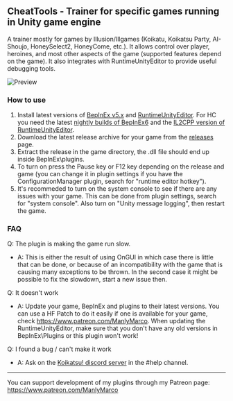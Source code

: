 ## CheatTools - Trainer for specific games running in Unity game engine
A trainer mostly for games by Illusion/Illgames (Koikatu, Koikatsu Party, AI-Shoujo, HoneySelect2, HoneyCome, etc.). It allows control over player, heroines, and most other aspects of the game (supported features depend on the game). It also integrates with RuntimeUnityEditor to provide useful debugging tools.

![Preview](https://user-images.githubusercontent.com/39247311/55248769-c359a380-524a-11e9-86cb-2a3fdb48abe8.PNG)

### How to use
1. Install latest versions of [BepInEx v5.x](https://github.com/BepInEx/BepInEx/releases) and [RuntimeUnityEditor](https://github.com/ManlyMarco/RuntimeUnityEditor/releases). For HC you need the latest [nightly builds of BepInEx6](https://builds.bepinex.dev/projects/bepinex_be) and the [IL2CPP version of RuntimeUnityEditor](https://github.com/ManlyMarco/RuntimeUnityEditor/releases/tag/v5.2.1_IL2CPP).
2. Download the latest release archive for your game from the [releases](https://github.com/ManlyMarco/IllusionCheatTools/releases) page.
3. Extract the release in the game directory, the .dll file should end up inside BepInEx\plugins.
4. To turn on press the Pause key or F12 key depending on the release and game (you can change it in plugin settings if you have the ConfigurationManager plugin, search for "runtime editor hotkey").
5. It's recommeded to turn on the system console to see if there are any issues with your game. This can be done from plugin settings, search for "system console". Also turn on "Unity message logging", then restart the game.

### FAQ
Q: The plugin is making the game run slow.
- A: This is either the result of using OnGUI in which case there is little that can be done, or because of an incompatibility with the game that is causing many exceptions to be thrown. In the second case it might be possible to fix the slowdown, start a new issue then.

Q: It doesn't work
- A: Update your game, BepInEx and plugins to their latest versions. You can use a HF Patch to do it easily if one is available for your game, check https://www.patreon.com/ManlyMarco. When updating the RuntimeUnityEditor, make sure that you don't have any old versions in BepInEx\Plugins or this plugin won't work!

Q: I found a bug / can't make it work
- A: Ask on the [Koikatsu! discord server](https://discord.gg/zS5vJYS) in the #help channel.

-------
You can support development of my plugins through my Patreon page: https://www.patreon.com/ManlyMarco
